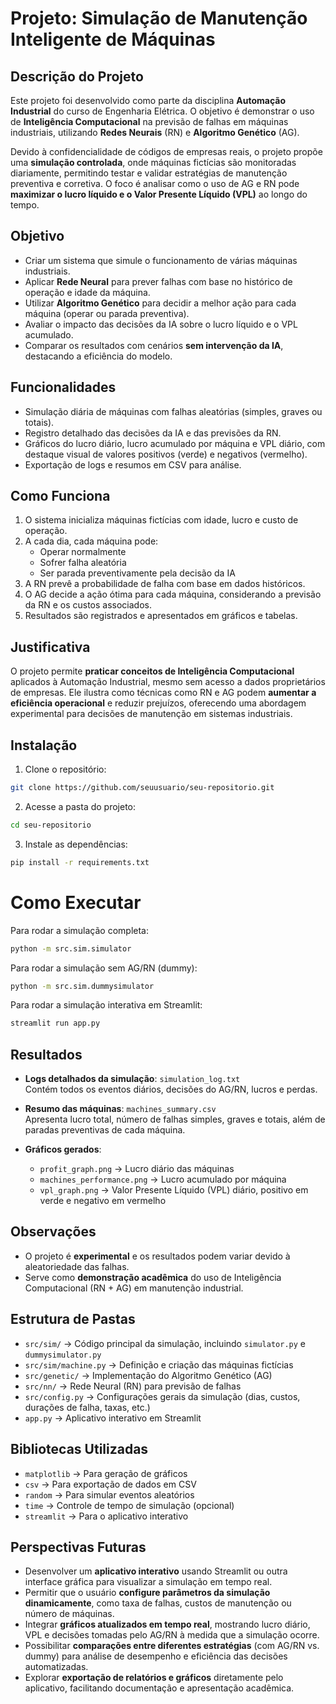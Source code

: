 # Projeto: Simulação de Manutenção Inteligente de Máquinas

## Descrição do Projeto
Este projeto foi desenvolvido como parte da disciplina **Automação Industrial** do curso de Engenharia Elétrica. O objetivo é demonstrar o uso de **Inteligência Computacional** na previsão de falhas em máquinas industriais, utilizando **Redes Neurais** (RN) e **Algoritmo Genético** (AG).

Devido à confidencialidade de códigos de empresas reais, o projeto propõe uma **simulação controlada**, onde máquinas fictícias são monitoradas diariamente, permitindo testar e validar estratégias de manutenção preventiva e corretiva. O foco é analisar como o uso de AG e RN pode **maximizar o lucro líquido e o Valor Presente Líquido (VPL)** ao longo do tempo.

## Objetivo
- Criar um sistema que simule o funcionamento de várias máquinas industriais.
- Aplicar **Rede Neural** para prever falhas com base no histórico de operação e idade da máquina.
- Utilizar **Algoritmo Genético** para decidir a melhor ação para cada máquina (operar ou parada preventiva).
- Avaliar o impacto das decisões da IA sobre o lucro líquido e o VPL acumulado.
- Comparar os resultados com cenários **sem intervenção da IA**, destacando a eficiência do modelo.

## Funcionalidades
- Simulação diária de máquinas com falhas aleatórias (simples, graves ou totais).  
- Registro detalhado das decisões da IA e das previsões da RN.  
- Gráficos do lucro diário, lucro acumulado por máquina e VPL diário, com destaque visual de valores positivos (verde) e negativos (vermelho).  
- Exportação de logs e resumos em CSV para análise.

## Como Funciona
1. O sistema inicializa máquinas fictícias com idade, lucro e custo de operação.  
2. A cada dia, cada máquina pode:
   - Operar normalmente
   - Sofrer falha aleatória
   - Ser parada preventivamente pela decisão da IA
3. A RN prevê a probabilidade de falha com base em dados históricos.  
4. O AG decide a ação ótima para cada máquina, considerando a previsão da RN e os custos associados.  
5. Resultados são registrados e apresentados em gráficos e tabelas.  

## Justificativa
O projeto permite **praticar conceitos de Inteligência Computacional** aplicados à Automação Industrial, mesmo sem acesso a dados proprietários de empresas. Ele ilustra como técnicas como RN e AG podem **aumentar a eficiência operacional** e reduzir prejuízos, oferecendo uma abordagem experimental para decisões de manutenção em sistemas industriais.

## Instalação
1. Clone o repositório:
```bash
git clone https://github.com/seuusuario/seu-repositorio.git
```
2. Acesse a pasta do projeto:

```bash
cd seu-repositorio
```

3. Instale as dependências:
```bash
pip install -r requirements.txt
```
# Como Executar

Para rodar a simulação completa:
```bash
python -m src.sim.simulator
```

Para rodar a simulação sem AG/RN (dummy):
```bash
python -m src.sim.dummysimulator
```

Para rodar a simulação interativa em Streamlit:
```bash
streamlit run app.py
```

## Resultados

- **Logs detalhados da simulação**: `simulation_log.txt`  
  Contém todos os eventos diários, decisões do AG/RN, lucros e perdas.

- **Resumo das máquinas**: `machines_summary.csv`  
  Apresenta lucro total, número de falhas simples, graves e totais, além de paradas preventivas de cada máquina.

- **Gráficos gerados**:
  - `profit_graph.png` → Lucro diário das máquinas
  - `machines_performance.png` → Lucro acumulado por máquina
  - `vpl_graph.png` → Valor Presente Líquido (VPL) diário, positivo em verde e negativo em vermelho

## Observações

- O projeto é **experimental** e os resultados podem variar devido à aleatoriedade das falhas.
- Serve como **demonstração acadêmica** do uso de Inteligência Computacional (RN + AG) em manutenção industrial.

## Estrutura de Pastas

- `src/sim/` → Código principal da simulação, incluindo `simulator.py` e `dummysimulator.py`  
- `src/sim/machine.py` → Definição e criação das máquinas fictícias  
- `src/genetic/` → Implementação do Algoritmo Genético (AG)  
- `src/nn/` → Rede Neural (RN) para previsão de falhas  
- `src/config.py` → Configurações gerais da simulação (dias, custos, durações de falha, taxas, etc.)
- `app.py` → Aplicativo interativo em Streamlit

## Bibliotecas Utilizadas

- `matplotlib` → Para geração de gráficos  
- `csv` → Para exportação de dados em CSV  
- `random` → Para simular eventos aleatórios  
- `time` → Controle de tempo de simulação (opcional)
- `streamlit` → Para o aplicativo interativo

## Perspectivas Futuras

- Desenvolver um **aplicativo interativo** usando Streamlit ou outra interface gráfica para visualizar a simulação em tempo real.  
- Permitir que o usuário **configure parâmetros da simulação dinamicamente**, como taxa de falhas, custos de manutenção ou número de máquinas.  
- Integrar **gráficos atualizados em tempo real**, mostrando lucro diário, VPL e decisões tomadas pelo AG/RN à medida que a simulação ocorre.  
- Possibilitar **comparações entre diferentes estratégias** (com AG/RN vs. dummy) para análise de desempenho e eficiência das decisões automatizadas.  
- Explorar **exportação de relatórios e gráficos** diretamente pelo aplicativo, facilitando documentação e apresentação acadêmica.

